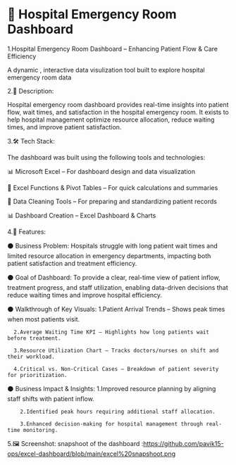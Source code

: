 # 🏥 Hospital Emergency Room Dashboard

1.Hospital Emergency Room Dashboard – Enhancing Patient Flow & Care Efficiency

A dynamic , interactive data visulization tool built to explore hospital emergency room data 

2.📝 Description:

Hospital emergency room dashboard  provides real-time insights into patient flow, wait times, and satisfaction in the hospital emergency room. It exists to help hospital management optimize resource allocation, reduce waiting times, and improve patient satisfaction.

3.🛠️ Tech Stack:

The dashboard was built using the following tools and technologies:

📊  Microsoft Excel – For dashboard design and data visualization

🧮 Excel Functions & Pivot Tables – For quick calculations and summaries

🧹 Data Cleaning Tools – For preparing and standardizing patient records

📊 Dashboard Creation – Excel Dashboard & Charts

4.🌟 Features:

  ⚫ Business Problem: 
      Hospitals struggle with long patient wait times and limited resource allocation in emergency departments, impacting           both patient satisfaction and treatment efficiency.
      
  ⚫ Goal of Dashboard:
      To provide a clear, real-time view of patient inflow, treatment progress, and staff utilization, enabling data-driven          decisions that reduce waiting times and improve hospital efficiency.
      
  ⚫ Walkthrough of Key Visuals:
      1.Patient Arrival Trends – Shows peak times when most patients visit.
      
      2.Average Waiting Time KPI – Highlights how long patients wait before treatment.
      
      3.Resource Utilization Chart – Tracks doctors/nurses on shift and their workload.
      
      4.Critical vs. Non-Critical Cases – Breakdown of patient severity for prioritization.
      
  ⚫ Business Impact & Insights:
        1.Improved resource planning by aligning staff shifts with patient inflow.
        
        2.Identified peak hours requiring additional staff allocation.
        
        3.Enhanced decision-making for hospital management through real-time monitoring.
      
5.🖼️ Screenshot:
    snapshoot of the dashboard :https://github.com/pavik15-ops/excel-dashboard/blob/main/excel%20snapshoot.png
    
